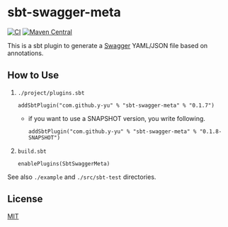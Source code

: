 sbt-swagger-meta
============================

[![CI](https://github.com/y-yu/sbt-swagger-meta/actions/workflows/ci.yml/badge.svg)](https://github.com/y-yu/sbt-swagger-meta/actions/workflows/ci.yml)
[![Maven Central](https://maven-badges.herokuapp.com/maven-central/com.github.y-yu/sbt-swagger-meta/badge.svg)](https://maven-badges.herokuapp.com/maven-central/com.github.y-yu/sbt-swagger-meta)

This is a sbt plugin to generate a [Swagger](https://swagger.io/) YAML/JSON file based on annotations.

## How to Use

1. `./project/plugins.sbt`

    ```
    addSbtPlugin("com.github.y-yu" % "sbt-swagger-meta" % "0.1.7")
    ```
    - if you want to use a SNAPSHOT version, you write following.
        ```
        addSbtPlugin("com.github.y-yu" % "sbt-swagger-meta" % "0.1.8-SNAPSHOT")
        ```
    
2. `build.sbt`

    ```
    enablePlugins(SbtSwaggerMeta)
    ```

See also `./example` and `./src/sbt-test` directories.

## License

[MIT](https://github.com/y-yu/sbt-swagger-meta/blob/master/LICENSE)
